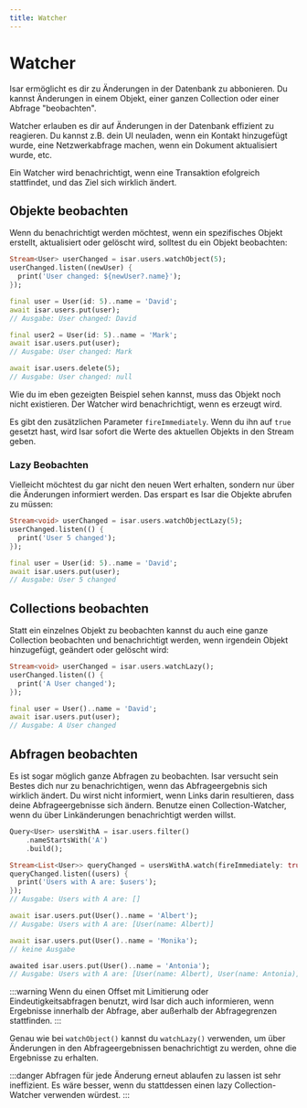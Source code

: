```yaml
---
title: Watcher
---
```


# Watcher

Isar ermöglicht es dir zu Änderungen in der Datenbank zu abbonieren. Du kannst Änderungen in einem Objekt, einer ganzen Collection oder einer Abfrage "beobachten".

Watcher erlauben es dir auf Änderungen in der Datenbank effizient zu reagieren. Du kannst z.B. dein UI neuladen, wenn ein Kontakt hinzugefügt wurde, eine Netzwerkabfrage machen, wenn ein Dokument aktualisiert wurde, etc.

Ein Watcher wird benachrichtigt, wenn eine Transaktion efolgreich stattfindet, und das Ziel sich wirklich ändert.

## Objekte beobachten

Wenn du benachrichtigt werden möchtest, wenn ein spezifisches Objekt erstellt, aktualisiert oder gelöscht wird, solltest du ein Objekt beobachten:

```dart
Stream<User> userChanged = isar.users.watchObject(5);
userChanged.listen((newUser) {
  print('User changed: ${newUser?.name}');
});

final user = User(id: 5)..name = 'David';
await isar.users.put(user);
// Ausgabe: User changed: David

final user2 = User(id: 5)..name = 'Mark';
await isar.users.put(user);
// Ausgabe: User changed: Mark

await isar.users.delete(5);
// Ausgabe: User changed: null
```

Wie du im eben gezeigten Beispiel sehen kannst, muss das Objekt noch nicht existieren. Der Watcher wird benachrichtigt, wenn es erzeugt wird.

Es gibt den zusätzlichen Parameter `fireImmediately`. Wenn du ihn auf `true` gesetzt hast, wird Isar sofort die Werte des aktuellen Objekts in den Stream geben.

### Lazy Beobachten

Vielleicht möchtest du gar nicht den neuen Wert erhalten, sondern nur über die Änderungen informiert werden. Das erspart es Isar die Objekte abrufen zu müssen:

```dart
Stream<void> userChanged = isar.users.watchObjectLazy(5);
userChanged.listen(() {
  print('User 5 changed');
});

final user = User(id: 5)..name = 'David';
await isar.users.put(user);
// Ausgabe: User 5 changed
```

## Collections beobachten

Statt ein einzelnes Objekt zu beobachten kannst du auch eine ganze Collection beobachten und benachrichtigt werden, wenn irgendein Objekt hinzugefügt, geändert oder gelöscht wird:

```dart
Stream<void> userChanged = isar.users.watchLazy();
userChanged.listen(() {
  print('A User changed');
});

final user = User()..name = 'David';
await isar.users.put(user);
// Ausgabe: A User changed
```

## Abfragen beobachten

Es ist sogar möglich ganze Abfragen zu beobachten. Isar versucht sein Bestes dich nur zu benachrichtigen, wenn das Abfrageergebnis sich wirklich ändert. Du wirst nicht informiert, wenn Links darin resultieren, dass deine Abfrageergebnisse sich ändern. Benutze einen Collection-Watcher, wenn du über Linkänderungen benachrichtigt werden willst.

```dart
Query<User> usersWithA = isar.users.filter()
    .nameStartsWith('A')
    .build();

Stream<List<User>> queryChanged = usersWithA.watch(fireImmediately: true);
queryChanged.listen((users) {
  print('Users with A are: $users');
});
// Ausgabe: Users with A are: []

await isar.users.put(User()..name = 'Albert');
// Ausgabe: Users with A are: [User(name: Albert)]

await isar.users.put(User()..name = 'Monika');
// keine Ausgabe

awaited isar.users.put(User()..name = 'Antonia');
// Ausgabe: Users with A are: [User(name: Albert), User(name: Antonia)]
```

:::warning
Wenn du einen Offset mit Limitierung oder Eindeutigkeitsabfragen benutzt, wird Isar dich auch informieren, wenn Ergebnisse innerhalb der Abfrage, aber außerhalb der Abfragegrenzen stattfinden.
:::

Genau wie bei `watchObject()` kannst du `watchLazy()` verwenden, um über Änderungen in den Abfrageergebnissen benachrichtigt zu werden, ohne die Ergebnisse zu erhalten.

:::danger
Abfragen für jede Änderung erneut ablaufen zu lassen ist sehr ineffizient. Es wäre besser, wenn du stattdessen einen lazy Collection-Watcher verwenden würdest.
:::
